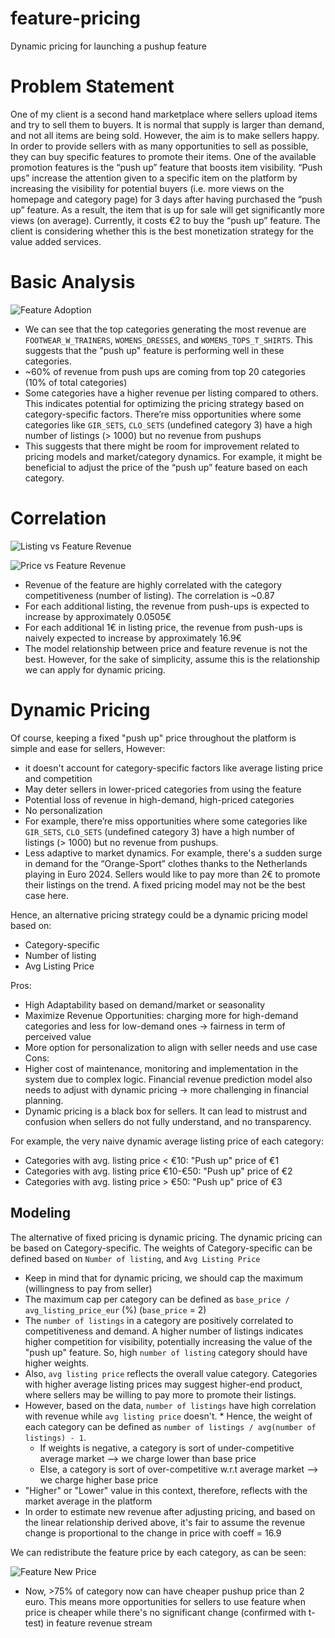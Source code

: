 # feature-pricing
Dynamic pricing for launching a pushup feature

# Problem Statement
One of my client is a second hand marketplace where sellers upload items and try to sell them to buyers. It is normal that supply is larger than demand, and not all items are being sold. However, the aim is to make sellers happy. In order to provide sellers with as many opportunities to sell as possible, they can buy specific features to promote their items. One of the available promotion features is the “push up” feature that boosts item visibility.
“Push ups” increase the attention given to a specific item on the platform by increasing the visibility for potential buyers (i.e. more views on the homepage and category page) for 3 days after having purchased the “push up” feature. As a result, the item that is up for sale will get significantly more views (on average). Currently, it costs €2 to buy the “push up” feature. The client is considering whether this is the best monetization strategy for the value added services.

# Basic Analysis

![Feature Adoption](https://raw.githubusercontent.com/nvlinhvn/feature-pricing/linh-dev/img/top_30_feature_adoption.png)
* We can see that the top categories generating the most revenue are `FOOTWEAR_W_TRAINERS`, `WOMENS_DRESSES`, and `WOMENS_TOPS_T_SHIRTS`. This suggests that the "push up" feature is performing well in these categories.
* ~60% of revenue from push ups are coming from top 20 categories (10% of total categories)
* Some categories have a higher revenue per listing compared to others. This indicates potential for optimizing the pricing strategy based on category-specific factors. There’re miss opportunities where some categories like `GIR_SETS`, `CLO_SETS` (undefined category 3) have a high number of listings (> 1000) but no revenue from pushups
* This suggests that there might be room for improvement related to pricing models and market/category dynamics. For example, it might be beneficial to adjust the price of the “push up” feature based on each category.


# Correlation
![Listing vs Feature Revenue](https://raw.githubusercontent.com/nvlinhvn/feature-pricing/linh-dev/img/listing_vs_feature_revenue.png)

![Price vs Feature Revenue](https://raw.githubusercontent.com/nvlinhvn/feature-pricing/linh-dev/img/price_vs_feature_revenue.png)

* Revenue of the feature are highly correlated with the category competitiveness (number of listing). The correlation is ~0.87
* For each additional listing, the revenue from push-ups is expected to increase by approximately 0.0505€
* For each additional 1€ in listing price, the revenue from push-ups is naively expected to increase by approximately 16.9€ 
* The model relationship between price and feature revenue is not the best. However, for the sake of simplicity, assume this is the relationship we can apply for dynamic pricing.

# Dynamic Pricing

Of course, keeping a fixed "push up" price throughout the platform is simple and ease for sellers, However:
* it doesn't account for category-specific factors like average listing price and competition
* May deter sellers in lower-priced categories from using the feature
* Potential loss of revenue in high-demand, high-priced categories
* No personalization
* For example, there’re miss opportunities where some categories like `GIR_SETS`, `CLO_SETS` (undefined category 3) have a high number of listings (> 1000) but no revenue from
pushups.
* Less adaptive to market dynamics. For example, there's a sudden surge in demand for the “Orange-Sport” clothes thanks to the Netherlands playing in Euro 2024. Sellers would like to pay more than 2€ to promote their listings on the trend. A fixed pricing model may not be the best case here.

Hence, an alternative pricing strategy could be a dynamic pricing model based on:
* Category-specific
* Number of listing
* Avg Listing Price

Pros:
* High Adaptability based on demand/market or seasonality
* Maximize Revenue Opportunities: charging more for high-demand categories and less for low-demand ones → fairness in term of perceived value
* More option for personalization to align with seller needs and use case
Cons:
* Higher cost of maintenance, monitoring and implementation in the system due to complex logic. Financial revenue prediction model also needs to adjust with dynamic pricing → more challenging in financial planning.
* Dynamic pricing is a black box for sellers. It can lead to mistrust and confusion when sellers do not fully understand, and no transparency.

For example, the very naive dynamic average listing price of each category:

* Categories with avg. listing price < €10: "Push up" price of €1
* Categories with avg. listing price €10-€50: "Push up" price of €2
* Categories with avg. listing price > €50: "Push up" price of €3

## Modeling
The alternative of fixed pricing is dynamic pricing. The dynamic pricing can be based on Category-specific. The weights of Category-specific can be defined based on `Number of listing`, and `Avg Listing Price`

* Keep in mind that for dynamic pricing, we should cap the maximum (willingness to pay from seller)
* The maximum cap per category can be defined as `base_price / avg_listing_price_eur` (%) (`base_price` = 2)
* The `number of listings` in a category are positively correlated to competitiveness and demand. A higher number of listings indicates higher competition for visibility, potentially increasing the value of the "push up" feature. So, high `number of listing` category should have higher weights.
* Also, `avg listing price` reflects the overall value category. Categories with higher average listing prices may suggest higher-end product, where sellers may be willing to pay more to promote their listings.
* However, based on the data, `number of listings` have high correlation with revenue while `avg listing price` doesn't. * Hence, the weight of each category can be defined as `number of listings / avg(number of listings) - 1`.
     - If weights is negative, a category is sort of under-competitive average market --> we charge lower than base price
     - Else, a category is sort of over-competitive w.r.t average market --> we charge higher base price
* "Higher" or "Lower" value in this context, therefore, reflects with the market average in the platform
* In order to estimate new revenue after adjusting pricing, and based on the linear relationship derived above, it's fair to assume the revenue change is proportional to the change in price with coeff = 16.9

We can redistribute the feature price by each category, as can be seen:

![Feature New Price](https://raw.githubusercontent.com/nvlinhvn/feature-pricing/linh-dev/img/Feature_New_Price.png)

* Now, >75% of category now can have cheaper pushup price than 2 euro. This means more opportunities for sellers to use feature when price is cheaper while there's no significant change (confirmed with t-test) in feature revenue stream

